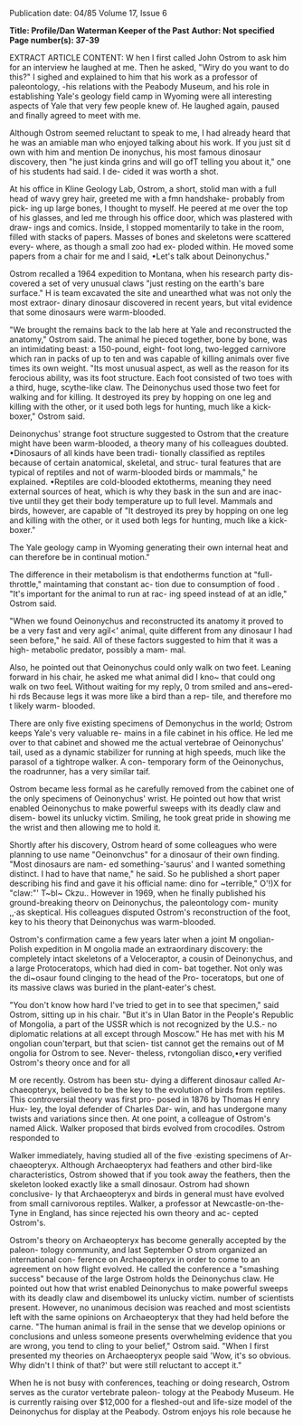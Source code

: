 Publication date: 04/85
Volume 17, Issue 6

**Title: Profile/Dan Waterman Keeper of the Past**
**Author: Not specified**
**Page number(s): 37-39**

EXTRACT ARTICLE CONTENT:
W hen I first called John Ostrom to ask 
him for an interview he laughed at me. 
Then he asked, "Wiry do you want to do 
this?" I sighed and explained to him that 
his work as a professor of paleontology, 
-his 
relations with 
the 
Peabody 
Museum, and his role in establishing 
Yale's geology field camp in Wyoming 
were all interesting aspects of Yale that 
very few people knew of. He laughed 
again, paused and finally agreed to 
meet with me. 


Although Ostrom seemed reluctant 
to speak to me, I had already heard that 
he was an amiable man who enjoyed 
talking about his work. If you just sit 
d own 
with 
him 
and mention 
De inonychus, 
his 
most 
famous 
dinosaur discovery, then "he just kinda 
grins and will go ofT telling you about 
it," one of his students had said. I de-
cided it was worth a shot. 


At his office in Kline Geology Lab, 
Ostrom, a short, stolid man with a full 
head of wavy grey hair, greeted me with 
a fmn handshake- probably from pick-
ing up large bones, I thought to myself. 
He peered at me over the top of his 
glasses, and led me through his office 
door, which was plastered with draw-
ings and comics. Inside, I stopped 
momentarily to take in the room, filled 
with stacks of papers. Masses of bones 
and skeletons were scattered every-
where, as though a small zoo had ex-
ploded within. He moved some papers 
from a chair for me and I said, •Let's 
talk about Deinonychus." 


Ostrom recalled a 1964 expedition to 
Montana, when his research party dis-
covered a set of very unusual claws "just 
resting on the earth's bare surface." H is 
team excavated the site and unearthed 
what was not only the most extraor-
dinary dinosaur discovered in recent 
years, but vital evidence that some 
dinosaurs were warm-blooded. 


"We brought the remains back to the 
lab here at Yale and reconstructed the 
anatomy," Ostrom said. The animal he 
pieced together, bone by bone, was an 
intimidating beast: a 150-pound, eight-
foot long, two-legged carnivore which 
ran in packs of up to ten and was 
capable of killing animals over five 
times its own weight. "Its most unusual 
aspect, as well as the reason for its 
ferocious ability, was its foot structure. 
Each foot consisted of two toes with a 
third, huge, scythe-like claw. The 
Deinonychus used those two feet for 
walking and for killing. It destroyed its 
prey by hopping on one leg and killing 
with the other, or it used both legs for 
hunting, 
much like 
a 
kick-boxer," 
Ostrom said. 


Deinonychus' strange foot structure 
suggested to Ostrom that the creature 
might have been warm-blooded, a 
theory many of his colleagues doubted. 
•Dinosaurs of all kinds have been tradi-
tionally classified as reptiles because of 
certain anatomical, skeletal, and struc-
tural features that are typical of reptiles 
and not of warm-blooded birds or 
mammals," he explained. •Reptiles are 
cold-blooded ektotherms, meaning they 
need external sources of heat, which is 
why they bask in the sun and are inac-
tive 
until they get 
their body 
temperature up to full level. Mammals 
and birds, however, are capable of 
"It destroyed its prey 
by hopping on one leg 
and killing with the 
other, or it used both 
legs for hunting, 
much like a kick-
boxer." 


The Yale geology camp in Wyoming 
generating their own internal heat and 
can therefore be in continual motion." 


The difference in their metabolism is 
that endotherms function at "full-
throttle," maintaming that constant ac-
tion due to consumption of food . "It's 
important for the animal to run at rac-
ing speed instead of at an idle," Ostrom 
said. 


"When we found Oeinonychus and 
reconstructed its anatomy it proved to 
be a very fast and very agil<' animal, 
quite different from any dinosaur I had 
seen before," he said. All of these factors 
suggested to him that it was a high-
metabolic predator, possibly a mam-
mal. 


Also, 
he 
pointed out 
that 
Oeinonychus could only walk on two 
feet. Leaning forward in his chair, he 
asked me what animal did I kno~ that 
could ong walk on two feeL Without 
waiting for my reply, 0 trom smiled 
and 
ans~ered- hi rds 
Because 
legs it was more like a bird than a rep-
tile, and therefore mo t likely warm-
blooded. 


There are only 
five existing 
specimens of Demonychus in the world; 
Ostrom keeps Yale's very valuable re-
mains in a file cabinet in his office. He 
led me over to that cabinet and showed 
me the actual vertebrae of Oeinonychus' 
tail, used as a dynamic stabilizer for 
running at high speeds, much like the 
parasol of a tightrope walker. A con-
temporary form of the Oeinonychus, 
the roadrunner, has a very similar taif. 


Ostrom became less formal as he 
carefully removed from the cabinet one 
of the only specimens of Oeinonychus' 
wrist. He pointed out how that wrist 
enabled Oeinonychus to make powerful 
sweeps with its deadly claw and disem-
bowel its unlucky victim. Smiling, he 
took great pride in showing me the wrist 
and then allowing me to hold it. 


Shortly after his discovery, Ostrom 
heard of some colleagues who were 
planning 
to 
use 
name 
"Oeinonvchus" for a dinosaur of their 
own finding. "Most dinosaurs are nam-
ed something-'saurus' and I wanted 
something distinct. I had to have that 
name," he said. So he published a short 
paper describing his find and gave it his 
official name: dino for ~terrible," O'!)X 
for "claw:"' T~bl~ Ckzu.. However in 
1969, when he finally published his 
ground-breaking 
theorv 
on 
Deinonychus, the paleontology com-
munity ,,·as skeptical. His colleagues 
disputed Ostrom's reconstruction of the 
foot, 
key 
to his theory that 
Deinonychus was warm-blooded. 


Ostrom's confirmation came a few 
years later when a joint M ongolian-
Polish expedition in M ongolia made an 
extraordinary discovery: the completely 
intact skeletons of a Veloceraptor, a 
cousin of Deinonychus, and a large 
Protoceratops, which had died in com-
bat together. Not only was the di~osaur 
found clinging to the head of the Pro-
toceratops, but one of its massive claws 
was buried in the plant-eater's chest. 


"You don't know how hard I've tried to 
get in to see that specimen," said 
Ostrom, sitting up in his chair. "But it's 
in Ulan Bator in the People's Republic 
of Mongolia, a part of the USSR which 
is not recognized by the U.S.- no 
diplomatic relations at 
all except 
through Moscow." He has met with his 
M ongolian coun'terpart, but that scien-
tist cannot get the remains out of 
M ongolia for Ostrom to see. Never-
theless, 
rvtongolian 
disco,•ery 
verified Ostrom's theory once and for 
all 


M ore recently. Ostrom has been stu-
dying a different dinosaur called Ar-
chaeopteryx, believed to be the key to 
the evolution of birds from reptiles. 
This controversial theory was first pro-
posed in 1876 by Thomas H enry Hux-
ley, the loyal defender of Charles Dar-
win, and has undergone many twists 
and variations since then. At one point, 
a colleague of Ostrom's named Alick. 
Walker proposed that birds evolved 
from crocodiles. Ostrom responded to 


Walker immediately, having studied all 
of the five ·existing specimens of Ar-
chaeopteryx. Although Archaeopteryx 
had 
feathers 
and other bird-like 
characteristics, Ostrom showed that if 
you took away the feathers, then the 
skeleton looked exactly like a small 
dinosaur. Ostrom had shown conclusive-
ly that Archaeopteryx and birds in 
general must have evolved from small 
carnivorous reptiles. Walker, a professor 
at Newcastle-on-the-Tyne in England, 
has since rejected his own theory and ac-
cepted Ostrom's. 


Ostrom's theory on Archaeopteryx has 
become generally accepted by the paleon-
tology community, and last September 
O strom organized an international con-
ference on Archaeopteryx in order to 
come to an agreement on how flight 
evolved. He called the conference a 
"smashing success" because of the large 
Ostrom holds the Deinonychus claw. 
He pointed out how 
that wrist enabled 
Deinonychus to make 
powerful sweeps with 
its deadly claw and 
disembowel its 
unlucky victim. 
number of scientists present. However, 
no unanimous decision was reached and 
most scientists left with 
the same 
opinions on Archaeopteryx that they had 
held before the carne. "The human 
animal is frail in the sense that we 
develop opinions or conclusions and 
unless someone presents overwhelming 
evidence that you are wrong, you tend to 
cling to your belief," Ostrom said. "When 
I 
first 
presented my theories on 
Archaeopteryx people said 'Wow, it's so 
obvious. Why didn't I think of that?' but 
were still reluctant to accept it." 


When he is not busy with conferences, 
teaching or doing research, Ostrom 
serves as the curator vertebrate paleon-
tology at the Peabody Museum. He is 
currently raising over $12,000 for a 
fleshed-out and life-size model of the 
Deinonychus for display at the Peabody. 
Ostrom enjoys his role because he